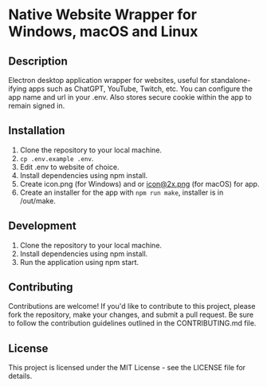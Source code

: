 # Native Website Wrapper for Windows, macOS and Linux

## Description
Electron desktop application wrapper for websites, useful for standalone-ifying apps such as ChatGPT, YouTube, Twitch, etc. 
You can configure the app name and url in your .env. Also stores secure cookie within the app to remain signed in.

## Installation
1. Clone the repository to your local machine.
2. `cp .env.example .env`.
3. Edit .env to website of choice.
4. Install dependencies using npm install.
5. Create icon.png (for Windows) and or icon@2x.png (for macOS) for app.
6. Create an installer for the app with `npm run make`, installer is in /out/make.

## Development
1. Clone the repository to your local machine.
2. Install dependencies using npm install.
3. Run the application using npm start.

## Contributing
Contributions are welcome! If you'd like to contribute to this project, please fork the repository, make your changes, and submit a pull request. Be sure to follow the contribution guidelines outlined in the CONTRIBUTING.md file.

## License
This project is licensed under the MIT License - see the LICENSE file for details.
